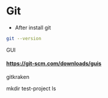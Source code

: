 # Git

* After install git

```bash
git --version
```

GUI

#### https://git-scm.com/downloads/guis


gitkraken

mkdir test-project
ls
























  

